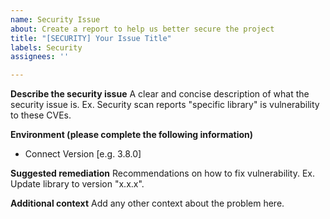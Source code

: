 ```yaml
---
name: Security Issue
about: Create a report to help us better secure the project
title: "[SECURITY] Your Issue Title"
labels: Security
assignees: ''

---
```


**Describe the security issue**
A clear and concise description of what the security issue is. Ex. Security scan reports "specific library" is vulnerability to these CVEs.

**Environment (please complete the following information)**
 - Connect Version [e.g. 3.8.0]

**Suggested remediation**
Recommendations on how to fix vulnerability. Ex. Update library to version "x.x.x".

**Additional context**
Add any other context about the problem here.
